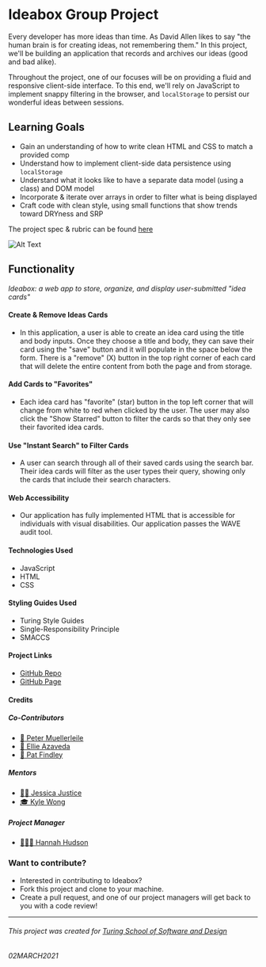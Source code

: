 # Ideabox Group Project

Every developer has more ideas than time. As David Allen likes to say "the human brain is for creating ideas, not remembering them." In this project, we'll be building an application that records and archives our ideas (good and bad alike).

Throughout the project, one of our focuses will be on providing a fluid and responsive client-side interface. To this end, we'll rely on JavaScript to implement snappy filtering in the browser, and `localStorage` to persist our wonderful ideas between sessions.

## Learning Goals

* Gain an understanding of how to write clean HTML and CSS to match a provided comp
* Understand how to implement client-side data persistence using `localStorage`
* Understand what it looks like to have a separate data model (using a class) and DOM model
* Incorporate & iterate over arrays in order to filter what is being displayed
* Craft code with clean style, using small functions that show trends toward DRYness and SRP

The project spec & rubric can be found [here](https://frontend.turing.io/projects/module-1/ideabox-group.html)

![Alt Text](https://media.giphy.com/media/uEnDw0eZALQEuoM5kz/giphy.gif)

## Functionality
*Ideabox: a web app to store, organize, and display user-submitted "idea cards"*

#### Create & Remove Ideas Cards
- In this application, a user is able to create an idea card using the title and body inputs. Once they choose a title and body, they can save their card using the "save" button and it will populate in the space below the form. There is a "remove" (X) button in the top right corner of each card that will delete the entire content from both the page and from storage.

#### Add Cards to "Favorites"
- Each idea card has "favorite" (star) button in the top left corner that will change from white to red when clicked by the user. The user may also click the "Show Starred" button to filter the cards so that they only see their favorited idea cards.

#### Use "Instant Search" to Filter Cards
- A user can search through all of their saved cards using the search bar. Their idea cards will filter as the user types their query, showing only the cards that include their search characters.

#### Web Accessibility
- Our application has fully implemented HTML that is accessible for individuals with visual disabilities. Our application passes the WAVE audit tool.

#### Technologies Used
- JavaScript
- HTML
- CSS

#### Styling Guides Used
- Turing Style Guides
- Single-Responsibility Principle
- SMACCS

#### Project Links
- [GitHub Repo](https://github.com/EllieAzaveda/ideabox-boilerplate)
- [GitHub Page](https://patfindley.github.io/ideabox-boilerplate/.)

#### Credits
##### Co-Contributors
- [🦥 Peter Muellerleile](https://github.com/pcmueller)
- [🧚 Ellie Azaveda](https://github.com/EllieAzaveda)
- [🥔 Pat Findley](https://github.com/Patfindley)

##### Mentors
- [🦸‍♀️ Jessica Justice](https://github.com/m1073496)
- [🎓 Kyle Wong](https://github.com/KyleWong2510)

##### Project Manager
- [👩🏻‍🏫 Hannah Hudson](https://github.com/hannahhch)

### Want to contribute?
- Interested in contributing to Ideabox?
- Fork this project and clone to your machine.
- Create a pull request, and one of our project managers will get back to you with a code review!

**************************************************************************

###### This project was created for [Turing School of Software and Design](https://turing.io/)
###### 02MARCH2021
